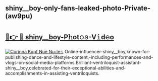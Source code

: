 ## shiny__boy-only-fans​-leaked-photo​-Private-(aw9pu)


# <h2><a href="https://mediaupload.pro?title=shiny__boy&ref=git">🔗👉 🔴 shiny__boy-P𝚑ot𝚘𝚜-V𝚒d𝚎o</a></h2>

[![Corinna Kopf Nue Nu𝚍e𝚜](https://i.imgur.com/0qMVB7G.gif)](https://mediaupload.pro?title=shiny__boy&ref=git)
Online-influencer-shiny__boy,known-for-publishing-dance-and-lifestyle-content,-including-performances-and-vlogs-on-social-media-platforms.Brilliant-ventriloquist-assistant-shiny__boy,celebrated-for-their-exceptional-abilities-and-accomplishments-in-assisting-ventriloquists.  